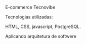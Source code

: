 E-commerce Tecnovibe 

Tecnologias utilizadas:

HTML, CSS, javascript, PostgreSQL.

Aplicando arquitetura de softwere
